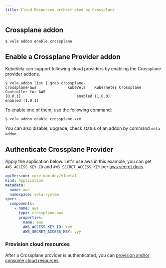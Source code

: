 ```yaml
---
title: Cloud Resources orchestrated by Crossplane
---
```



## Crossplane addon

```shell
$ vela addon enable crossplane
```

## Enable a Crossplane Provider addon

KubeVela can support following cloud providers by enabling the Crossplane provider addons.

```shell
$ vela addon list | grep crossplane-
crossplane-aws            	KubeVela	Kubernetes Crossplane Controller for AWS                                                              	[0.0.1]                      	enabled (1.0.0)                     	enabled (1.0.1)
```

To enable one of them, use the following command:

```shell
$ vela addon enable crossplane-xxx
```

You can also disable, upgrade, check status of an addon by command `vela addon`.

## Authenticate Crossplane Provider

Apply the application below. Let's use aws in this example, you can get `AWS_ACCESS_KEY_ID` and `AWS_SECRET_ACCESS_KEY` per [aws secret docs](https://aws.amazon.com/blogs/security/wheres-my-secret-access-key/).

```yaml
apiVersion: core.oam.dev/v1beta1
kind: Application
metadata:
  name: aws
  namespace: vela-system
spec:
  components:
    - name: aws
      type: crossplane-aws
      properties:
        name: aws
        AWS_ACCESS_KEY_ID: xxx
        AWS_SECRET_ACCESS_KEY: yyy

```

### Provision cloud resources

After a Crossplane provider is authenticated, you can [provision and/or consume cloud resources](../../tutorials/consume-cloud-services).
